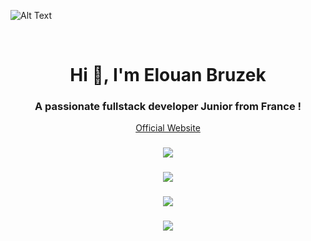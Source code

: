![Alt Text](https://i.ibb.co/9H240D6t/image-mesh-gradient-3.png)

<br>
<h1 align="center"> Hi 👋, I'm Elouan Bruzek </h1>
<h3 align="center"> A passionate fullstack developer Junior from France ! </h3>

<p align="center">
  <a href="https://elouanb.fr">Official Website</a>
</p>

###

  [//]: <> (<img height="85" src="https://discord.c99.nl/widget/theme-1/254267330689761281.png"  />)

###

<div align="center">
  <img src="https://profile-widget-github.vercel.app/api/profile?username=aloneday-91&theme=dark" />
</div>

###

<div align="center">
  <img src="https://profile-widget-github.vercel.app/api/tech?username=aloneday-91&theme=dark&tech=React%2CTypeScript%2CNext.js%2CJavaScript%2CPython%2CCSS%2CBash%2CMySQL%2CSass%2CTailwind+CSS%2CVue.js%2CExpress%2CMongoDB%2CAngular%2CDocker%2CGit%2CBootstrap%2CNode.js%2CMarkdown%2CPowerShell%2CJSON%2CC%2B%2B%2CHTML%2CPHP" />
</div>

###

 [//]: <> (<img src="https://profile-readme-generator.com/assets/snake.svg" alt="Snake animation" />)


###

<div align="center">
  <img src="https://github-readme-activity-graph.vercel.app/graph?username=AloneDay-91&theme=github-compact"  />
</div>

###

<div align="center">
  <img src="https://visitor-badge.laobi.icu/badge?page_id=AloneDay-91.AloneDay-91&left_color=blueviolet"  />
</div>

###
